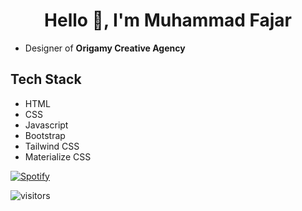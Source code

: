 <h1 align="center">Hello 👋, I'm Muhammad Fajar</h1>

* Designer of <b>Origamy Creative Agency</b>

## Tech Stack
- HTML
- CSS
- Javascript
- Bootstrap
- Tailwind CSS
- Materialize CSS

[![Spotify](https://readme-spotify.warengonzaga.com/api/spotify)](https://open.spotify.com/user/5a0chw1ynjii20kp4u2v0vzuh)

![visitors](https://visitor-badge.glitch.me/badge?page_id=mfjrid/mfjrid)
